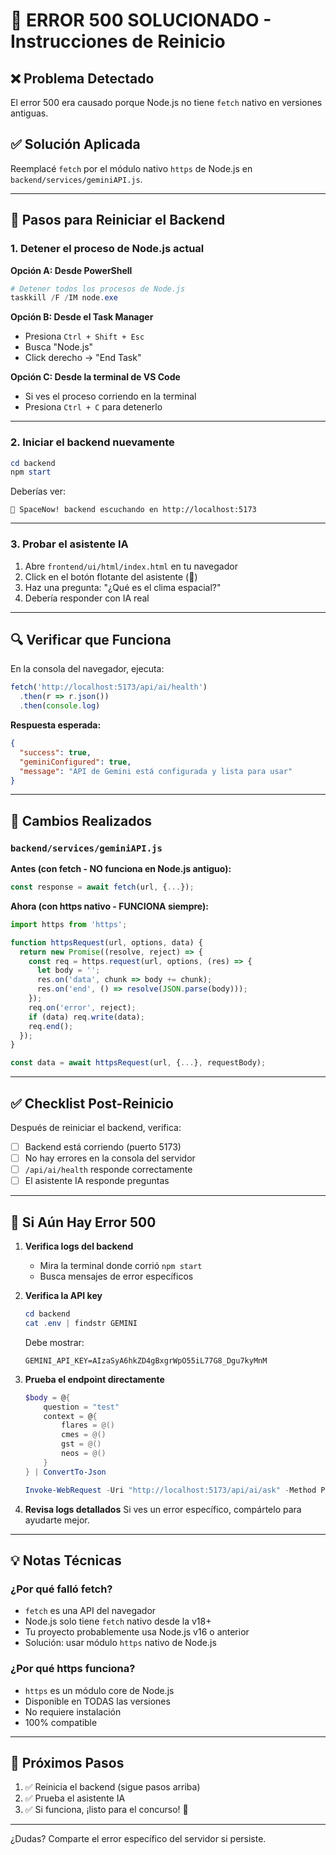 # 🔧 ERROR 500 SOLUCIONADO - Instrucciones de Reinicio

## ❌ Problema Detectado

El error 500 era causado porque Node.js no tiene `fetch` nativo en versiones antiguas. 

## ✅ Solución Aplicada

Reemplacé `fetch` por el módulo nativo `https` de Node.js en `backend/services/geminiAPI.js`.

---

## 🚀 Pasos para Reiniciar el Backend

### 1. Detener el proceso de Node.js actual

**Opción A: Desde PowerShell**
```powershell
# Detener todos los procesos de Node.js
taskkill /F /IM node.exe
```

**Opción B: Desde el Task Manager**
- Presiona `Ctrl + Shift + Esc`
- Busca "Node.js"
- Click derecho → "End Task"

**Opción C: Desde la terminal de VS Code**
- Si ves el proceso corriendo en la terminal
- Presiona `Ctrl + C` para detenerlo

---

### 2. Iniciar el backend nuevamente

```powershell
cd backend
npm start
```

Deberías ver:
```
🚀 SpaceNow! backend escuchando en http://localhost:5173
```

---

### 3. Probar el asistente IA

1. Abre `frontend/ui/html/index.html` en tu navegador
2. Click en el botón flotante del asistente (🤖)
3. Haz una pregunta: "¿Qué es el clima espacial?"
4. Debería responder con IA real

---

## 🔍 Verificar que Funciona

En la consola del navegador, ejecuta:

```javascript
fetch('http://localhost:5173/api/ai/health')
  .then(r => r.json())
  .then(console.log)
```

**Respuesta esperada:**
```json
{
  "success": true,
  "geminiConfigured": true,
  "message": "API de Gemini está configurada y lista para usar"
}
```

---

## 📝 Cambios Realizados

### `backend/services/geminiAPI.js`

**Antes (con fetch - NO funciona en Node.js antiguo):**
```javascript
const response = await fetch(url, {...});
```

**Ahora (con https nativo - FUNCIONA siempre):**
```javascript
import https from 'https';

function httpsRequest(url, options, data) {
  return new Promise((resolve, reject) => {
    const req = https.request(url, options, (res) => {
      let body = '';
      res.on('data', chunk => body += chunk);
      res.on('end', () => resolve(JSON.parse(body)));
    });
    req.on('error', reject);
    if (data) req.write(data);
    req.end();
  });
}

const data = await httpsRequest(url, {...}, requestBody);
```

---

## ✅ Checklist Post-Reinicio

Después de reiniciar el backend, verifica:

- [ ] Backend está corriendo (puerto 5173)
- [ ] No hay errores en la consola del servidor
- [ ] `/api/ai/health` responde correctamente
- [ ] El asistente IA responde preguntas

---

## 🐛 Si Aún Hay Error 500

1. **Verifica logs del backend**
   - Mira la terminal donde corrió `npm start`
   - Busca mensajes de error específicos

2. **Verifica la API key**
   ```powershell
   cd backend
   cat .env | findstr GEMINI
   ```
   Debe mostrar:
   ```
   GEMINI_API_KEY=AIzaSyA6hkZD4gBxgrWpO55iL77G8_Dgu7kyMnM
   ```

3. **Prueba el endpoint directamente**
   ```powershell
   $body = @{
       question = "test"
       context = @{
           flares = @()
           cmes = @()
           gst = @()
           neos = @()
       }
   } | ConvertTo-Json

   Invoke-WebRequest -Uri "http://localhost:5173/api/ai/ask" -Method POST -Body $body -ContentType "application/json"
   ```

4. **Revisa logs detallados**
   Si ves un error específico, compártelo para ayudarte mejor.

---

## 💡 Notas Técnicas

### ¿Por qué falló fetch?

- `fetch` es una API del navegador
- Node.js solo tiene `fetch` nativo desde la v18+
- Tu proyecto probablemente usa Node.js v16 o anterior
- Solución: usar módulo `https` nativo de Node.js

### ¿Por qué https funciona?

- `https` es un módulo core de Node.js
- Disponible en TODAS las versiones
- No requiere instalación
- 100% compatible

---

## 🎯 Próximos Pasos

1. ✅ Reinicia el backend (sigue pasos arriba)
2. ✅ Prueba el asistente IA
3. ✅ Si funciona, ¡listo para el concurso! 🚀

---

¿Dudas? Comparte el error específico del servidor si persiste.
